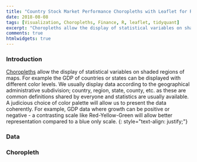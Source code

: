 ```yaml
---
title: "Country Stock Market Performance Choropleths with Leaflet for R"
date: 2018-08-08
tags: [Visualization, Choropleths, Finance, R, leaflet, tidyquant]
excerpt: "Choropleths allow the display of statistical variables on shaded regions of maps. For example the GDP of countries or states can be displayed with different color levels. We usually display data according to the geographical administrative subdivision; country, region, state, county, etc. as these are common definitions shared by everyone and statistics are usually available. A judicious choice of color palette will allow us to present the data coherently. For example, GDP data where growth can be positive or negative - a contrasting scale like Red-Yellow-Green will allow better representation compared to a blue only scale. "
comments: true
htmlwidgets: true
---
```

### Introduction
[Choropleths](https://en.wikipedia.org/wiki/Choropleth_map) allow the display of statistical variables on shaded regions of maps. For example the GDP of countries or states can be displayed with different color levels. We usually display data according to the geographical administrative subdivision; country, region, state, county, etc. as these are common definitions shared by everyone and statistics are usually available. A judicious choice of color palette will allow us to present the data coherently. For example, GDP data where growth can be positive or negative - a contrasting scale like Red-Yellow-Green will allow better representation compared to a blue only scale.
{: style="text-align: justify;"}

### Data


### Choropleth
